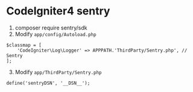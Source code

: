 # CodeIgniter4 sentry

1. composer require sentry/sdk
2. Modify `app/config/Autoload.php`
```
$classmap = [
    'CodeIgniter\Log\Logger' => APPPATH.'ThirdParty/Sentry.php', // Sentry
];
```
3. Modify `app/ThirdParty/Sentry.php`
```
define('sentryDSN', '__DSN__');
```